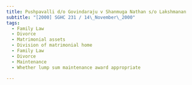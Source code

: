```yaml
---
title: Pushpavalli d/o Govindaraju v Shanmuga Nathan s/o Lakshmanan
subtitle: "[2000] SGHC 231 / 14\_November\_2000"
tags:
  - Family Law
  - Divorce
  - Matrimonial assets
  - Division of matrimonial home
  - Family Law
  - Divorce
  - Maintenance
  - Whether lump sum maintenance award appropriate

---
```


